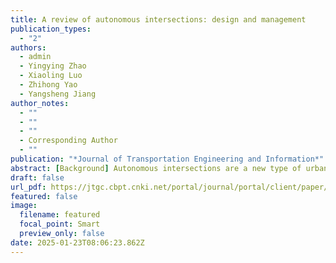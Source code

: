 ```yaml
---
title: A review of autonomous intersections: design and management
publication_types:
  - "2"
authors:
  - admin
  - Yingying Zhao
  - Xiaoling Luo
  - Zhihong Yao
  - Yangsheng Jiang
author_notes:
  - ""
  - ""
  - ""
  - Corresponding Author
  - ""
publication: "*Journal of Transportation Engineering and Information*"
abstract: [Background] Autonomous intersections are a new type of urban road intersection in intelligent networked environments. Autonomous intersections replace traffic signals using real-time communication and cooperation of vehicles to realize safe and efficient passage, and are regarded as a vital direction for future urban traffic development. [Objective] To explore the research progress of autonomous intersections, relevant research results are sorted out and summarized in terms of system design and traffic management. [Methods] First, the spatial layout and conflict construction methods of autonomous intersections are introduced. Second, common simplification assumptions made in the research are summarized. Based on the conflict construction methods and assumptions, the system architecture and theoretical model of autonomous intersection management are summarized. Additionally, two commonly used evaluation techniques are presented. Finally, potential directions for future research are proposed. [Results] The spatial layout of an autonomous intersection includes the communication and planning area, control execution area, and conflict area, in which the conflict area can be constructed using the grid method, conflict-point method, or conflict-region method. Autonomous intersection management methods have four modeling approaches: rule-based, optimization-based, learning-based, and game-based. To simplify modeling, studies often make assumptions regarding the vehicle characteristics, communication characteristics, speed and lane management,and environmental conditions. In addition to basic autonomous intersection management for connected and automated vehicles, extended studies include intersection management in mixed traffic environments, pedestrian crossing management, multi-intersection cooperative control, and intersection layout optimization in road networks. Autonomous intersection management has the potential to effectively improve traffic efficiency at intersections, ensuring traffic safety, enhancing driving comfort, and sustainable development of transportation systems. Future research can attempt to further improve the model accuracy, promote the integration of management methods, and enhance the realism of the evaluation environment. [Application] This review provides theoretical support and reference for the design, management, and practical application of autonomous intersections.
draft: false
url_pdf: https://jtgc.cbpt.cnki.net/portal/journal/portal/client/paper/3f1da3db27e661b27e3f57ad9eadb5ba
featured: false
image:
  filename: featured
  focal_point: Smart
  preview_only: false
date: 2025-01-23T08:06:23.862Z
---
```

